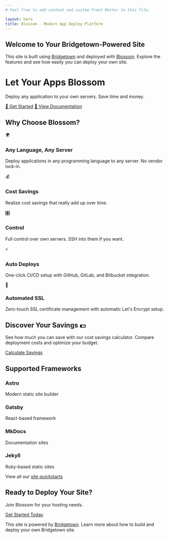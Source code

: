 ```yaml
---
# Feel free to add content and custom Front Matter to this file.

layout: hero
title: Blossom - Modern App Deploy Platform
---
```


<div class="intro-section">
  <h2>Welcome to Your Bridgetown-Powered Site</h2>
  <p>This site is built using <a href="https://www.bridgetownrb.com" target="_blank">Bridgetown</a> and deployed with <a href="https://blossom-cloud.com" target="_blank">Blossom</a>. Explore the features and see how easily you can deploy your own site.</p>
</div>

<div class="hero">
  <h1>Let Your Apps Blossom</h1>
  <p>Deploy any application to your own servers. Save time and money.</p>
  <div class="cta-buttons">
    <a href="https://blossom-cloud.com" class="cta-button">🚀 Get Started</a>
    <a href="https://docs.blossom-cloud.com" class="cta-button cta-button-docs">📖 View Documentation</a>
  </div>
</div>

## Why Choose Blossom?

<div class="features-grid">
  <div class="feature-card">
    <div class="feature-icon">🌍</div>
    <h3>Any Language, Any Server</h3>
    <p>Deploy applications in any programming language to any server. No vendor lock-in.</p>
  </div>
  <div class="feature-card">
    <div class="feature-icon">💰</div>
    <h3>Cost Savings</h3>
    <p>Realize cost savings that really add up over time.</p>
  </div>
  <div class="feature-card">
    <div class="feature-icon">🎛️</div>
    <h3>Control</h3>
    <p>Full control over own servers. SSH into them if you want.</p>
  </div>
  <div class="feature-card">
    <div class="feature-icon">⚡️</div>
    <h3>Auto Deploys</h3>
    <p>One-click CI/CD setup with GitHub, GitLab, and Bitbucket integration.</p>
  </div>
  <div class="feature-card">
    <div class="feature-icon">🔐</div>
    <h3>Automated SSL</h3>
    <p>Zero-touch SSL certificate management with automatic Let's Encrypt setup.</p>
  </div>
</div>

<div class="cost-savings">
  <h2>Discover Your Savings 💵</h2>
  <p>See how much you can save with our cost savings calculator. Compare deployment costs and optimize your budget.</p>
  <a href="https://www.blossom-cloud.com/pricing/calculator" class="cta-button">Calculate Savings</a>
</div>

## Supported Frameworks

<div class="framework-grid">
  <div class="framework-card">
    <h3>Astro</h3>
    <p>Modern static site builder</p>
  </div>
  <div class="framework-card">
    <h3>Gatsby</h3>
    <p>React-based framework</p>
  </div>
  <div class="framework-card">
    <h3>MkDocs</h3>
    <p>Documentation sites</p>
  </div>
  <div class="framework-card">
    <h3>Jekyll</h3>
    <p>Ruby-based static sites</p>
  </div>
</div>

<div class="view-all">
  <p>View all our <a href="https://www.blossom-cloud.com/quickstarts" target="_blank">site quickstarts</a></p>
</div>

<div class="cta-section">
  <h2>Ready to Deploy Your Site?</h2>
  <p>Join Blossom for your hosting needs.</p>
  <a href="https://blossom-cloud.com" class="cta-button">Get Started Today</a>
</div>

<div class="bridgetown-note">
  <p>This site is powered by <a href="https://www.bridgetownrb.com" target="_blank">Bridgetown</a>. Learn more about how to build and deploy your own Bridgetown site.</p>
</div>

